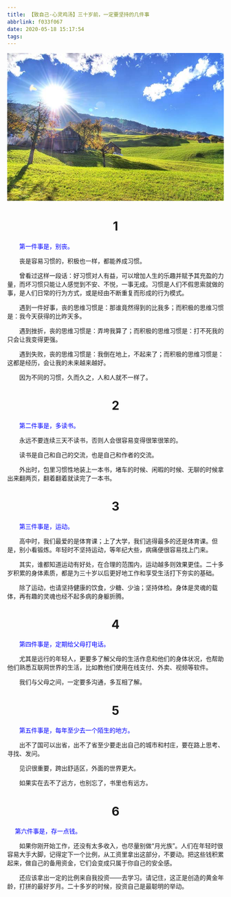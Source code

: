 ```yaml
---
title: 【致自己-心灵鸡汤】三十岁前，一定要坚持的几件事
abbrlink: f033f067
date: 2020-05-18 15:17:54
tags:
---
```




![](/assets/blogImg/202005181355.jpg)


<center> <h1>1</h1></center>



　　<font color="blue">第一件事是，别丧。</font>



　　丧是容易习惯的，积极也一样，都能养成习惯。



　　曾看过这样一段话：好习惯对人有益，可以增加人生的乐趣并赋予其充盈的力量，而坏习惯只能让人感觉到不安、不悦，一事无成。习惯是人们不假思索就做的事，是人们日常的行为方式，或是经由不断重复而形成的行为模式。

<!--more-->

　　遇到一件好事，丧的思维习惯是：那谁竟然得到的比我多；而积极的思维习惯是：我今天获得的比昨天多。



　　遇到挫折，丧的思维习惯是：弄垮我算了；而积极的思维习惯是：打不死我的只会让我变得更强。



　　遇到失败，丧的思维习惯是：我倒在地上，不起来了；而积极的思维习惯是：这都是经历，会让我的未来越来越好。



　　因为不同的习惯，久而久之，人和人就不一样了。

 

<center> <h1>2</h1></center>



　<font color="blue">　第二件事是，多读书。</font>



　　永远不要连续三天不读书，否则人会很容易变得很笨很笨的。



　　读书是自己和自己的交流，也是自己和作者的交流。



　　外出时，包里习惯性地装上一本书，堵车的时候、闲暇的时候、无聊的时候拿出来翻两页，翻着翻着就读完了一本书。

 

<center> <h1>3</h1></center>



<font color="blue">　　第三件事是，运动。　</font>



　　高中时，我们最爱的是体育课；上了大学，我们逃得最多的还是体育课。但是，别小看锻炼。年轻时不坚持运动，等年纪大些，病痛便很容易找上门来。





　　其实，谁都知道运动有好处，在合理的范围内，运动越多则效果更佳。二十多岁积累的身体素质，都是为三十岁以后更好地工作和享受生活打下夯实的基础。



　　除了运动，也请坚持健康的饮食，少糖、少油；坚持体检。身体是灵魂的载体，再有趣的灵魂也经不起多病的身躯折腾。

 

<center> <h1>4</h1></center>



<font color="blue">　　第四件事是，定期给父母打电话。　</font>



　　尤其是远行的年轻人，更要多了解父母的生活作息和他们的身体状况，也帮助他们熟悉互联网世界的生活，比如教他们使用在线支付、外卖、视频等软件。





　　我们与父母之间，一定要多沟通，多互相了解。

 

<center> <h1>5</h1></center>



　<font color="blue">　第五件事是，每年至少去一个陌生的地方。</font>



　　出不了国可以出省，出不了省至少要走出自己的城市和村庄，要在路上思考、寻找、发问。



　　见识很重要，跨出舒适区，外面的世界更大。



　　如果实在去不了远方，也别忘了，书里也有远方。

 

<center> <h1>6</h1></center>



　<font color="blue"> 	第六件事是，存一点钱。　</font>



　　如果你刚开始工作，还没有太多收入，也尽量别做“月光族”。人们在年轻时很容易大手大脚，记得定下一个比例，从工资里拿出这部分，不要动。把这些钱积累起来，做自己的备用资金，它们会变成只属于你自己的安全感。



　　还应该拿出一定的比例来自我投资——去学习。请记住，这正是创造的黄金年龄，打拼的最好岁月。二十多岁的时候，投资自己是最聪明的举动。